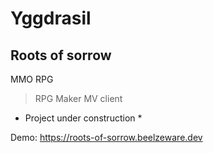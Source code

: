 # Yggdrasil
## Roots of sorrow

MMO RPG

> RPG Maker MV client

* Project under construction *

Demo: https://roots-of-sorrow.beelzeware.dev
